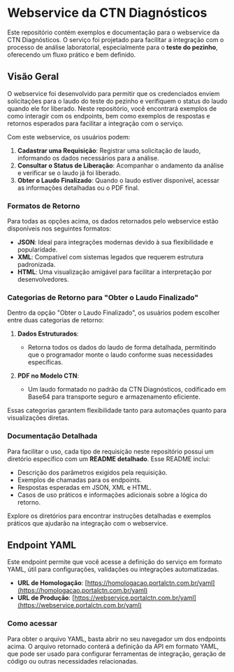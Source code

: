 # Webservice da CTN Diagnósticos

Este repositório contém exemplos e documentação para o webservice da CTN Diagnósticos. O serviço foi projetado para facilitar a integração com o processo de análise laboratorial, especialmente para o **teste do pezinho**, oferecendo um fluxo prático e bem definido.

## Visão Geral

O webservice foi desenvolvido para permitir que os credenciados enviem solicitações para o laudo do teste do pezinho e verifiquem o status do laudo quando ele for liberado. Neste repositório, você encontrará exemplos de como interagir com os endpoints, bem como exemplos de respostas e retornos esperados para facilitar a integração com o serviço.

Com este webservice, os usuários podem:

1. **Cadastrar uma Requisição**: Registrar uma solicitação de laudo, informando os dados necessários para a análise.
2. **Consultar o Status de Liberação**: Acompanhar o andamento da análise e verificar se o laudo já foi liberado.
3. **Obter o Laudo Finalizado**: Quando o laudo estiver disponível, acessar as informações detalhadas ou o PDF final.

### Formatos de Retorno

Para todas as opções acima, os dados retornados pelo webservice estão disponíveis nos seguintes formatos:

- **JSON**: Ideal para integrações modernas devido à sua flexibilidade e popularidade.
- **XML**: Compatível com sistemas legados que requerem estrutura padronizada.
- **HTML**: Uma visualização amigável para facilitar a interpretação por desenvolvedores.

### Categorias de Retorno para "Obter o Laudo Finalizado"

Dentro da opção "Obter o Laudo Finalizado", os usuários podem escolher entre duas categorias de retorno:

1. **Dados Estruturados**:
   - Retorna todos os dados do laudo de forma detalhada, permitindo que o programador monte o laudo conforme suas necessidades específicas.

2. **PDF no Modelo CTN**:
   - Um laudo formatado no padrão da CTN Diagnósticos, codificado em Base64 para transporte seguro e armazenamento eficiente.

Essas categorias garantem flexibilidade tanto para automações quanto para visualizações diretas.

### Documentação Detalhada

Para facilitar o uso, cada tipo de requisição neste repositório possui um diretório específico com um **README detalhado**. Esse README inclui:
- Descrição dos parâmetros exigidos pela requisição.
- Exemplos de chamadas para os endpoints.
- Respostas esperadas em JSON, XML e HTML.
- Casos de uso práticos e informações adicionais sobre a lógica do retorno.

Explore os diretórios para encontrar instruções detalhadas e exemplos práticos que ajudarão na integração com o webservice.

## Endpoint YAML

Este endpoint permite que você acesse a definição do serviço em formato YAML, útil para configurações, validações ou integrações automatizadas.

- **URL de Homologação**: [https://homologacao.portalctn.com.br/yaml](https://homologacao.portalctn.com.br/yaml)
- **URL de Produção**: [https://webservice.portalctn.com.br/yaml](https://webservice.portalctn.com.br/yaml)

### Como acessar

Para obter o arquivo YAML, basta abrir no seu navegador um dos endpoints acima. O arquivo retornado conterá a definição da API em formato YAML, que pode ser usado para configurar ferramentas de integração, geração de código ou outras necessidades relacionadas.